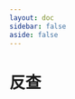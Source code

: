 ```yaml
---
layout: doc
sidebar: false
aside: false
---
```


<script setup>
import Assist from "./Assist.vue"
</script>

# 反查

<Assist />
